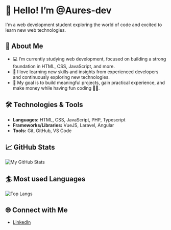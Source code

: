 # 👋 Hello! I’m @Aures-dev

I'm a web development student exploring the world of code and excited to learn new web technologies.

## 🔭 About Me
- 💻 I’m currently studying web development, focused on building a strong foundation in HTML, CSS, JavaScript, and more.
- 🌱 I love learning new skills and insights from experienced developers and continuously exploring new technologies.
- 🎯 My goal is to build meaningful projects, gain practical experience, and make money while having fun coding 🐱‍👤.

## 🛠️ Technologies & Tools
- **Languages:** HTML, CSS, JavaScript, PHP, Typescript
- **Frameworks/Libraries:** VueJS, Laravel, Angular
- **Tools:** Git, GitHub, VS Code

## 📈 GitHub Stats
![My GitHub Stats](https://github-readme-stats.vercel.app/api?username=Aures-dev&show_icons=true&theme=tokyonight)

## :surfer: Most used Languages
![Top Langs](https://github-readme-stats.vercel.app/api/top-langs/?username=Aures-dev&hide_progress=false)

## 🌐 Connect with Me
- [LinkedIn](https://www.linkedin.com/in/aures-assogba-zehe)  



<!---
Aures-dev/Aures-dev is a ✨ special ✨ repository because its `README.md` (this file) appears on your GitHub profile.
You can click the Preview link to take a look at your changes.
--->
